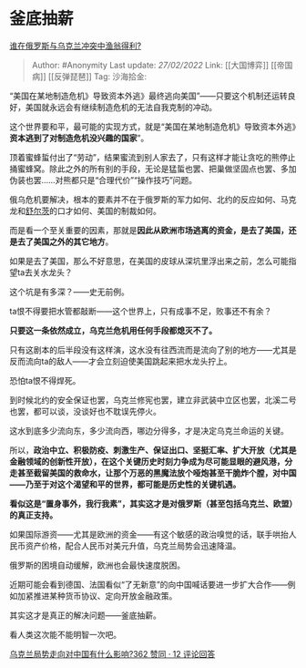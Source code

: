 # 釜底抽薪
[谁在俄罗斯与乌克兰冲突中渔翁得利?](https://www.zhihu.com/question/516399382/answer/2362766404)

> Author: #Anonymity
> Last update: *27/02/2022*
> Link: [[大国博弈]] [[帝国病]] [[反弹琵琶]]
> Tag:
> 沙海拾金:

“美国在某地制造危机》导致资本外逃》最终逃向美国”——只要这个机制还运转良好，美国就永远会有继续制造危机的无法自我克制的冲动。

这个世界要和平，最可能的实现方式，就是“美国在某地制造危机》导致资本外逃》**资本逃到了对制造危机没兴趣的国家**”。

顶着蜜蜂蜇付出了“劳动”，结果蜜流到别人家去了，只有这样才能让贪吃的熊停止捅蜜蜂窝。除此之外的所有别的手段，无论是猛蜇也罢、把巢做坚固点也罢、多加伪装也罢……对熊都只是“合理代价”“操作技巧”问题。

俄乌危机要解决，根本的要素并不在于俄罗斯的军力如何、北约的反应如何、马克龙和[舒尔茨](https://www.zhihu.com/search?q=%E8%88%92%E5%B0%94%E8%8C%A8&search_source=Entity&hybrid_search_source=Entity&hybrid_search_extra=%7B%22sourceType%22%3A%22answer%22%2C%22sourceId%22%3A2362766404%7D)的口才如何、美国的制裁如何。

而是看一个至关重要的因素，那就是**因此从欧洲市场逃离的资金，是去了美国，还是去了美国之外的其它地方**。

如果是去了美国，那么不好意思，在美国的皮球从深坑里浮出来之前，怎么可能指望ta去关水龙头？

这个坑是有多深？——史无前例。

ta恨不得要把水管都敲断——这个世界上，只有成事不足，败事还不有余？

**只要这一条依然成立，乌克兰危机用任何手段都熄灭不了。**

只有这剧本的后半段没有这样演，这水没有往西流而是流向了别的地方——尤其是反而流向ta的敌人——才会立刻迫使美国跳起来把水龙头拧上。

恐怕ta恨不得焊死。

到时候北约的安全保证也罢，乌克兰修宪也罢，建立非武装中立区也罢，北溪二号也罢，都可以谈，没谈好也不耽误先停火。

这水到底多少流向东，多少流向西，哪边分得多，才是决定乌克兰命运的关键。

所以，**政治中立、积极防疫、刺激生产、保证出口、坚挺汇率、扩大开放（尤其是金融领域的创新性开放），在这个关键历史时刻力争成为尽可能显眼的避风港，分走甚至截留美国的救命水，让那个万恶的黑魔法放个哑炮甚至干脆炸个膛，对中国——乃至于对这个渴望和平的世界，都可能是历史性的关键机遇。**

**看似这是“置身事外，我行我素”，其实这才是对俄罗斯（甚至包括乌克兰、欧盟）的真正支持。**

如果国际游资——尤其是欧洲的资金——有这个敏感的政治嗅觉的话，联手哄抬人民币资产价格，配合人民币对美元升值，乌克兰局势会迅速降温。

俄罗斯的困境自动缓解，欧洲也会最快速度脱困。

近期可能会看到德国、法国看似“了无新意”的向中国喊话要进一步扩大合作——例如加紧推进某种货币协议、定向开放金融政策。

其实这才是真正的解决问题——釜底抽薪。

看人类这次能不能明智一次吧。

[乌克兰局势走向对中国有什么影响?362 赞同 · 12 评论回答](https://www.zhihu.com/question/22923120/answer/2365595645)
